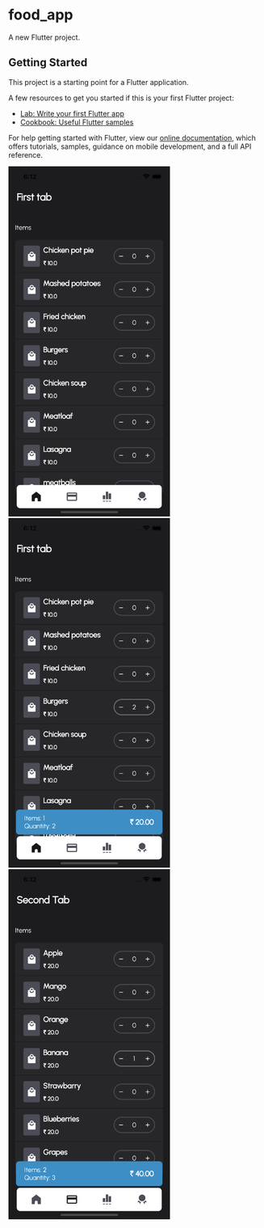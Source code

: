 # food_app

A new Flutter project.

## Getting Started

This project is a starting point for a Flutter application.

A few resources to get you started if this is your first Flutter project:

- [Lab: Write your first Flutter app](https://flutter.dev/docs/get-started/codelab)
- [Cookbook: Useful Flutter samples](https://flutter.dev/docs/cookbook)

For help getting started with Flutter, view our
[online documentation](https://flutter.dev/docs), which offers tutorials,
samples, guidance on mobile development, and a full API reference.



<img src="https://raw.githubusercontent.com/da-nish/food-app-ui/master/1.png" width="320" />
<img src="https://raw.githubusercontent.com/da-nish/food-app-ui/master/2.png" width="320" />
<img src="https://raw.githubusercontent.com/da-nish/food-app-ui/master/3.png" width="320" />

